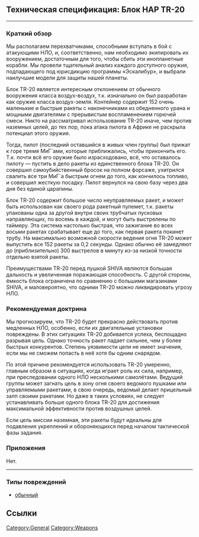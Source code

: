 ## Техническая спецификация: Блок НАР TR-20

------------------------------------------------------------------------

### Краткий обзор

Мы располагаем перехватчиками, способными вступать в бой с атакующими
НЛО, и, соответственно, нам необходимо экипировать их вооружением,
достаточным для того, чтобы сбить эти инопланетные корабли. Мы провели
тщательный анализ каждого доступного оружия, подпадающего под юрисдикцию
программы «Эскалибур», и выбрали наилучшие модели для защиты нашей
планеты.

Блок TR-20 является интересным отклонением от обычного вооружения класса
воздух-воздух, т.к. изначально он был разработан как оружие класса
воздух-земля. Контейнер содержит 152 очень маленькие и быстрые ракеты с
наконечниками из обедненного урана и мощными двигателями с прерывистым
воспламенением горючей смеси. Никто на рассматривал использование TR-20
иначе, чем против наземных целей, до тех пор, пока атака пилота в Африке
не раскрыла потенциал этого оружия.

Тогда, пилот (последний оставшийся в живых член группы) был прижат к
горе тремя МиГ\`ами, которые приближались, чтобы прикончить его. Т.к.
почти всё его оружие было израсходовано, всё, что оставалось пилоту —
пустить в дело ракеты из единственного блока TR-20. Он совершил
самоубийственный бросок на полном форсаже, ухитрился свалить все три
МиГ\`а быстрым огнем до того, как кончилось топливо, и совершил жесткую
посадку. Пилот вернулся на свою базу через два дня без единой царапины.

Блок TR-20 содержит большое число неуправляемых ракет, и может быть
использован как своего рода ракетный пулемет, т.к. ракеты упакованы одна
за другой внутри своих трубчатых пусковых направляющих, по восемь в
каждой, и могут быть выстрелены по таймеру. Эта система настолько
быстрая, что зажигание во всех восьми ракетах срабатывает еще до того,
как первая ракета покинет трубу. На максимально возможной скорости
ведения огня TR-20 может выпустить все 152 ракеты за 0,2 секунды. Однако
обычно её замедляют до (приблизительно) 300 выстрелов в минуту из-за
низкой точности отдельно взятой ракеты.

Преимуществами TR-20 перед пушкой SHIVA являются большая дальность и
увеличенная поражающая способность. С другой стороны, ёмкость блока
ограничена по сравнению с большими магазинами SHIVA, и маловероятно, что
одними TR-20 можно ликвидировать угрозу НЛО.

### Рекомендуемая доктрина

Мы прогнозируем, что TR-20 будет прекрасно действовать против медленных
НЛО, особенно, если их двигательные установки повреждены. В этих
ситуациях TR-20 добивается успеха, беспощадно разрывая цель. Однако
точность ракет падает сильнее, чем у более быстрых конкурентов. Степень
уязвимости цели не имеет значения, если мы не сможем попасть в неё хотя
бы одним снарядом.

По этой причине рекомендуется использовать TR-20 умеренно, главным
образом в ситуациях, когда играет роль их сила, например, при
преследовании одного НЛО несколькими самолётами. Ведущий группы может
загнать цель в зону огня своего ведомого пушками или управляемыми
ракетами, в свою очередь, ведомый делает прицельный залп своими
ракетами. Но даже в таких условиях, не следует устанавливать больше
одного блока TR-20 для достижения максимальной эффективности против
воздушных целей.

Если цель миссии наземная, эти ракеты будут идеальны для подавления
укреплений и обороняющихся перед началом тактической фазы задания.

### Приложения

Нет.

------------------------------------------------------------------------

### Типы повреждений

- [обычный](Типы_повреждений/обычный "wikilink")

## Ссылки

[Category:General](Category:General "wikilink")
[Category:Weapons](Category:Weapons "wikilink")